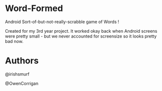 # Word-Formed
Android Sort-of-but-not-really-scrabble game of Words !

Created for my 3rd year project.
It worked okay back when Android screens were pretty small - but we never accounted for screensize so it looks pretty bad now.

# Authors
@irishsmurf

@OwenCorrigan
